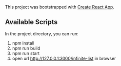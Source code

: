 This project was bootstrapped with [Create React App](https://github.com/facebook/create-react-app).

## Available Scripts

In the project directory, you can run:

1. npm install
2. npm run build
3. npm run start
4. open url <http://127.0.0.1:3000/infinite-list> in browser
